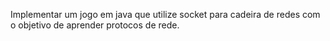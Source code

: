 Implementar um jogo em java que utilize socket para cadeira de redes com o objetivo de aprender protocos de rede.